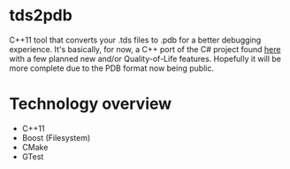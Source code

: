 # tds2pdb
C++11 tool that converts your .tds files to .pdb for a better debugging experience. It's basically, for now, a C++ port of the C# project found [here](https://github.com/andremussche/map2dbg/tree/master/tds2pdb) with a few planned new and/or Quality-of-Life features. Hopefully it will be more complete due to the PDB format now being public.

# Technology overview
* C++11
* Boost (Filesystem)
* CMake
* GTest
